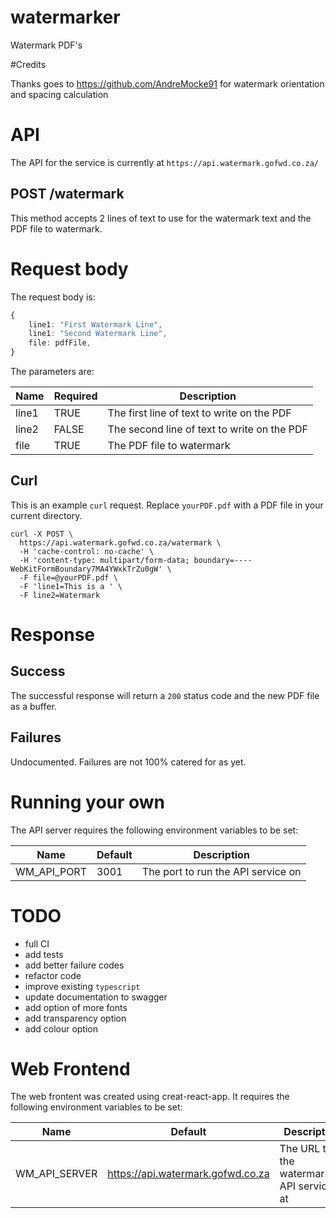 # watermarker

Watermark PDF's

#Credits

Thanks goes to https://github.com/AndreMocke91 for watermark orientation and spacing calculation

# API

The API for the service is currently at `https://api.watermark.gofwd.co.za/`

## POST /watermark

This method accepts 2 lines of text to use for the watermark text and the PDF file to watermark.

# Request body

The request body is:
```ts
{
	line1: "First Watermark Line",
	line1: "Second Watermark Line",
	file: pdfFile,
}
```

The parameters are:

|Name|Required|Description|
|----|--------|-----------|
| line1 | TRUE | The first line of text to write on the PDF |
| line2 | FALSE | The second line of text to write on the PDF |
| file | TRUE | The PDF file to watermark |

## Curl 

This is an example `curl` request.
Replace `yourPDF.pdf` with a PDF file in your current directory. 

```
curl -X POST \
  https://api.watermark.gofwd.co.za/watermark \
  -H 'cache-control: no-cache' \
  -H 'content-type: multipart/form-data; boundary=----WebKitFormBoundary7MA4YWxkTrZu0gW' \
  -F file=@yourPDF.pdf \
  -F 'line1=This is a ' \
  -F line2=Watermark
  ```

# Response

## Success

The successful response will return a `200` status code and the new PDF file as a buffer.

## Failures

Undocumented. Failures are not 100% catered for as yet.


# Running your own

The API server requires the following environment variables to be set:

|Name|Default|Description|
|----|--------|-----------|
| WM_API_PORT | 3001 | The port to run the API service on |


# TODO

- full CI
- add tests
- add better failure codes
- refactor code
- improve existing `typescript`
- update documentation to swagger
- add option of more fonts
- add transparency option
- add colour option

# Web Frontend

The web frontent was created using creat-react-app.
It requires the following environment variables to be set:

|Name|Default|Description|
|----|--------|-----------|
| WM_API_SERVER | https://api.watermark.gofwd.co.za | The URL that the watermarking API service is at |
